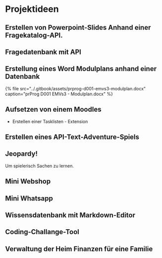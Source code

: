 # Projektideen

## Erstellen von Powerpoint-Slides Anhand einer Fragekatalog-API.

## Fragedatenbank mit API

## Erstellung eines Word Modulplans anhand einer Datenbank

{% file src="../.gitbook/assets/prprog-d001-emvs3-modulplan.docx" caption="prProg D001 EMVs3 - Modulplan.docx" %}

## Aufsetzen von einem Moodles

* Erstellen einer Tasklisten - Extension 

## Erstellen eines API-Text-Adventure-Spiels 

## Jeopardy!

Um spielerisch Sachen zu lernen.

## Mini Webshop

## Mini Whatsapp

## Wissensdatenbank mit Markdown-Editor

## Coding-Challange-Tool

## Verwaltung der Heim Finanzen für eine Familie

## 





## 




